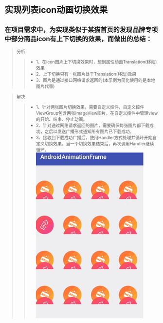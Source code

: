 实现列表icon动画切换效果
====
在项目需求中，为实现类似于某猫首页的发现品牌专项中部分商品icon有上下切换的效果，而做出的总结：<br>
---
>分析<br>
>> * 1、在icon图片上下切换效果时，想到属性动画Translation(移动)效果<br>
>> * 2、上下切换只有一张图片处于Translation(移动)效果<br>
>> * 3、图片是通过接口网络请求返回的(本示例为简化使用的是本地图片代替)<br>

>解决<br>
>> * 1、针对两张图片切换效果，需要自定义控件，自定义控件ViewGroup包含两张ImageView图片，在自定义控件中管理view的开始、结束、停止动画。<br>
>> * 2、针对通过网络请求返回的图片，需要确保每张图片都下载成功，之后以发送广播形式通知所有图片已下载成功。<br>
>> * 3、接收到下载成功广播后，使用Handler方式处理并循环开始自定义切换效果。当一个切换效果结束后，再次调用Handler继续循环。<br>
![gif](https://github.com/SearchSunny/AndroidAnimationFrame/blob/master/app/src/main/gif/icon.gif)
